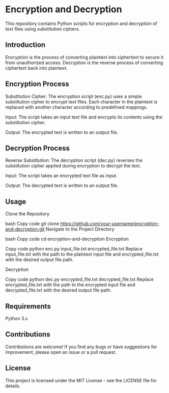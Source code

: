# Encryption and Decryption

This repository contains Python scripts for encryption and decryption of text files using substitution ciphers.

## Introduction
Encryption is the process of converting plaintext into ciphertext to secure it from unauthorized access. Decryption is the reverse process of converting ciphertext back into plaintext.

## Encryption Process
Substitution Cipher: The encryption script (enc.py) uses a simple substitution cipher to encrypt text files. Each character in the plaintext is replaced with another character according to predefined mappings.

Input: The script takes an input text file and encrypts its contents using the substitution cipher.

Output: The encrypted text is written to an output file.

## Decryption Process
Reverse Substitution: The decryption script (dec.py) reverses the substitution cipher applied during encryption to decrypt the text.

Input: The script takes an encrypted text file as input.

Output: The decrypted text is written to an output file.

## Usage
Clone the Repository

bash
Copy code
git clone https://github.com/your-username/encryption-and-decryption.git
Navigate to the Project Directory

bash
Copy code
cd encryption-and-decryption
Encryption

Copy code
python enc.py input_file.txt encrypted_file.txt
Replace input_file.txt with the path to the plaintext input file and encrypted_file.txt with the desired output file path.

Decryption

Copy code
python dec.py encrypted_file.txt decrypted_file.txt
Replace encrypted_file.txt with the path to the encrypted input file and decrypted_file.txt with the desired output file path.

## Requirements
Python 3.x
## Contributions
Contributions are welcome! If you find any bugs or have suggestions for improvement, please open an issue or a pull request.

## License
This project is licensed under the MIT License - see the LICENSE file for details.
